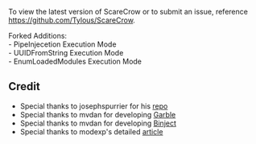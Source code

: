 To view the latest version of ScareCrow or to submit an issue, reference https://github.com/Tylous/ScareCrow.  

Forked Additions:   
      - PipeInjecetion Execution Mode  
      - UUIDFromString Execution Mode  
      - EnumLoadedModules Execution Mode  

## Credit 
* Special thanks to josephspurrier for his [repo](https://github.com/josephspurrier/goversioninfo)
* Special thanks to mvdan for developing [Garble](https://github.com/burrowers/garble)
* Special thanks to mvdan for developing [Binject](github.com/Binject/debug/pe)
* Special thanks to modexp's detailed [article]("https://www.mdsec.co.uk/2020/12/bypassing-user-mode-hooks-and-direct-invocation-of-system-calls-for-red-teams/")

